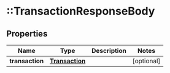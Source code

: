 # ::TransactionResponseBody

## Properties
Name | Type | Description | Notes
------------ | ------------- | ------------- | -------------
**transaction** | [**Transaction**](Transaction.md) |  | [optional] 


